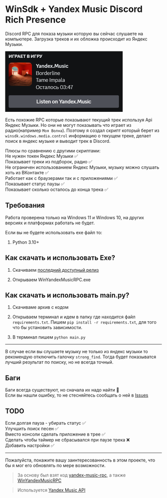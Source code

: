 # **WinSdk + Yandex Music Discord Rich Presence**
Discord RPC для показа музыки которую вы сейчас слушаете на компьютере. Загрузка треков и их обложка происходит из Яндекс Музыки.

![discord](./img/screen1.png)

Есть похожие RPC которые показывают текущий трек используя Api Яндекс Музыки. Но они не могут показывать что играет из радио(например `Моя Волна`).
Поэтому я создал скрипт который берет из `winsdk.windows.media.control` информацию о текущем треке, делает поиск в яндекс музыке и выводит трек в Discord.

Плюсы по сравнению с другими скриптами:    
Не нужен токен Яндекс Музыки ✅  
Показывает треки из подборок, радио ✅  
Не ограничен использованием Яндекс Музыки, музыку можно слушать хоть из ВКонтакте ✅  
Работает как с браузерами так и с приложениями ✅   
Показывает статус паузы ✅  
Показывает сколько осталось до конца трека ✅




## Требования
Работа проверена только на Windows 11 и Windows 10, на других версиях и платформах работать не будет.

Если вы не будете использовать ехе файл то:
1. Python 3.10+


## Как скачать и использовать Exe?
1. Скачиваем [последний доступный релиз](https://github.com/AtikD/WinYandexMusicRPC/releases)
  
2. Открываем WinYandexMusicRPC.exe

## Как скачать и использовать main.py?
1. Скачиваме архив с кодом

2. Открываем терминал и идем в папку где находится файл `requirements.txt`. Пишем `pip install -r requirements.txt`, для того что бы установить зависимости.

3. В терминал пишем `python main.py`

------------
В случае если вы слушаете музыку не только из яндекс музыки то рекомендую отключить галочку `strong_find`. Тогда будет показыватся лучший результат по поиску, но не всегда точный.

## Баги
Баги всегда существуют, но сначала их надо найти 🫡  
Если вы нашли ошибку, то не стесняйтесь сообщать о ней в [Issues](https://github.com/AtikD/WinYandexMusicRPC/issues)

## TODO
Если долгая пауза - убирать статус ✅  
Улучшить поиск песен ✅  
Вместо консоли сделать приложение в трее ✅    
Сделать чтобы таймер не сбрасывался при паузе трека ❌    
Добавить настройки ✅  
   
------------
Пожалуйста, покажите вашу заинтересованность в этом проекте, что бы я мог его обновлять по мере возможности.


>За основу был взят код [yandex-music-rpc](https://github.com/schwarzalexey/yandex-music-rpc/tree/main), а также [WinYandexMusicRPC](https://github.com/FozerG/WinYandexMusicRPC)

>Используется [Yandex Music API](https://github.com/MarshalX/yandex-music-api)   
